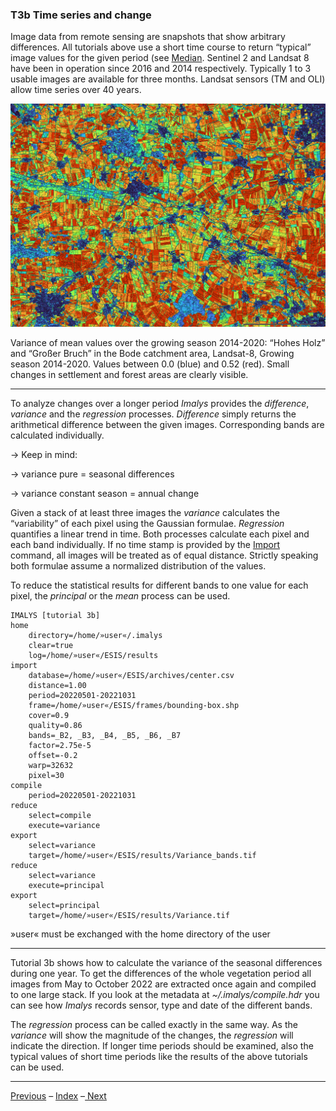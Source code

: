 ### T3b	Time series and change

Image data from remote sensing are snapshots that show arbitrary differences. All tutorials above use a short time course to return “typical” image values for the given period (see [Median](../manual/5_Reduce.md). Sentinel 2 and Landsat 8 have been in operation since 2016 and 2014 respectively. Typically 1 to 3 usable images are available for three months. Landsat sensors (TM and OLI) allow time series over 40 years.

![](../images/t3_Variance.png)

Variance of mean values over the growing season 2014-2020: “Hohes Holz” and “Großer Bruch” in the Bode catchment area, Landsat-8, Growing season 2014-2020. Values between 0.0 (blue) and 0.52 (red). Small changes in settlement and forest areas are clearly visible.

---

To analyze changes over a longer period *Imalys* provides the *difference*, *variance* and the *regression* processes. *Difference* simply returns the arithmetical difference between the given images. Corresponding bands are calculated individually.

→ Keep in mind:

→ variance pure = seasonal differences

→ variance constant season = annual change

Given a stack of at least three images the *variance* calculates the “variability” of each pixel using the Gaussian formulae. *Regression* quantifies a linear trend in time. Both processes calculate each pixel and each band individually. If no time stamp is provided by the [Import](../manual/3_Import.md) command, all images will be treated as of equal distance. Strictly speaking both formulae assume a normalized distribution of the values.

To reduce the statistical results for different bands to one value for each pixel, the *principal* or the *mean* process can be used.

```
IMALYS [tutorial 3b]
home
	directory=/home/»user«/.imalys
	clear=true
	log=/home/»user«/ESIS/results
import
	database=/home/»user«/ESIS/archives/center.csv
	distance=1.00
	period=20220501-20221031
	frame=/home/»user«/ESIS/frames/bounding-box.shp
	cover=0.9
	quality=0.86
	bands=_B2, _B3, _B4, _B5, _B6, _B7
	factor=2.75e-5
	offset=-0.2
	warp=32632
	pixel=30
compile
	period=20220501-20221031
reduce
	select=compile
	execute=variance
export
	select=variance
	target=/home/»user«/ESIS/results/Variance_bands.tif
reduce
	select=variance
	execute=principal
export
	select=principal
	target=/home/»user«/ESIS/results/Variance.tif
```

»user« must be exchanged with the home directory of the user

---

Tutorial 3b	shows how to calculate the variance of the seasonal differences during one year. To get the differences of the whole vegetation period all images from May to October 2022 are extracted once again and compiled to one large stack. If you look at the metadata at *~/.imalys/compile.hdr* you can see how *Imalys* records sensor, type and date of the different bands.

The *regression* process can be called exactly in the same way. As the *variance* will show the magnitude of the changes, the *regression* will indicate the direction. If longer time periods should be examined, also the typical values of short time periods like the results of the above tutorials can be used.

-----

[Previous](3a_Vegetation.md) – [Index](Index.md) –[ Next](3c_Contrast.md)